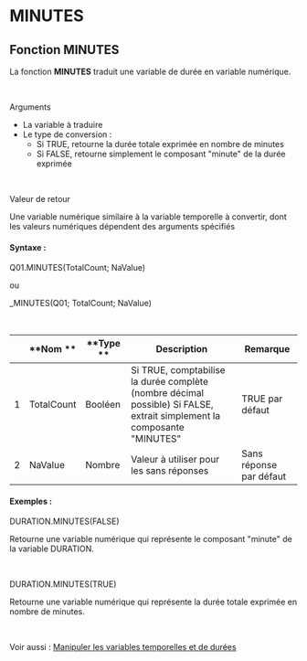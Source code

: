 # MINUTES

## Fonction MINUTES

La fonction **MINUTES** traduit une variable de durée en variable numérique.

&nbsp;

Arguments

* La variable à traduire
* Le type de conversion :
  * Si TRUE, retourne la durée totale exprimée en nombre de minutes
  * Si FALSE, retourne simplement le composant "minute" de la durée exprimée

&nbsp;

Valeur de retour

Une variable numérique similaire à la variable temporelle à convertir, dont les valeurs numériques dépendent des arguments spécifiés

#### Syntaxe :&nbsp;

Q01.MINUTES(TotalCount; NaValue)

ou

\_MINUTES(Q01; TotalCount; NaValue)

&nbsp;

| &nbsp; | **Nom ** | **Type ** | **Description** | **Remarque** |
| --- | --- | --- | --- | --- |
| &#49; | TotalCount | Booléen | Si TRUE, comptabilise la durée complète (nombre décimal possible) Si FALSE, extrait simplement la composante "MINUTES" | TRUE par défaut |
| &#50; | NaValue | Nombre | Valeur à utiliser pour les sans réponses | Sans réponse par défaut |


#### Exemples :

DURATION.MINUTES(FALSE)

Retourne une variable numérique qui représente le composant "minute" de la variable DURATION.

&nbsp;

DURATION.MINUTES(TRUE)

Retourne une variable numérique qui représente la durée totale exprimée en nombre de minutes.

&nbsp;

Voir aussi : [Manipuler les variables temporelles et de durées](<Manipulerlesvariablestemporelle1.md>)
